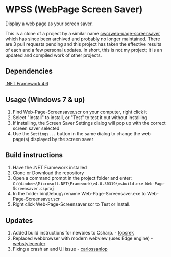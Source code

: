 # WPSS (WebPage Screen Saver)

Display a web page as your screen saver.

This is a clone of a project by a similar name [cwc/web-page-screensaver](https://github.com/cwc/web-page-screensaver) which has since been archived and probably no longer maintained. There are 3 pull requests pending and this project has taken the effective results of each and a few personal updates. In short, this is not my project; it is an updated and compiled work of other projects.

## Dependencies

[.NET Framework 4.6](https://www.microsoft.com/en-us/download/details.aspx?id=48130)

## Usage (Windows 7 & up)

1. Find Web-Page-Screensaver.scr on your computer, right click it
1. Select "Install" to install, or "Test" to test it out without installing
1. If installing, the Screen Saver Settings dialog will pop up with the correct screen saver selected
1. Use the `Settings...` button in the same dialog to change the web page(s) displayed by the screen saver

## Build instructions

1. Have the .NET Framework installed
1. Clone or Download the repository
1. Open a command prompt in the project folder and enter:
`C:\Windows\Microsoft.NET\Framework\v4.0.30319\msbuild.exe Web-Page-Screensaver.csproj`
1. In the folder bin\Debug\ rename Web-Page-Screensaver.exe to Web-Page-Screensaver.scr
1. Right click Web-Page-Screensaver.scr to Test or Install. 

## Updates
1. Added build instructions for newbies to Csharp. - [topsrek](https://github.com/topsrek/web-page-screensaver)
1. Replaced webbrowser with modern webview (uses Edge engine) - [webstylecenter](https://github.com/webstylecenter/web-page-screensaver)
1. Fixing a crash an and UI issue - [carlossanlop](https://github.com/carlossanlop/web-page-screensaver)